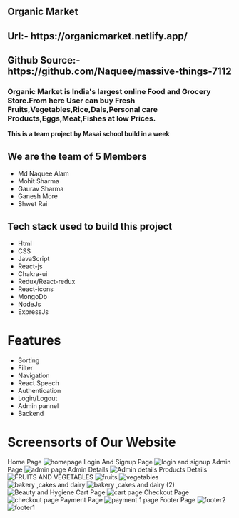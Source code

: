 ## Organic Market

<h2>Url:- https://organicmarket.netlify.app/</h2>

<h2>Github Source:- https://github.com/Naquee/massive-things-7112 </h2>

<h3>Organic Market is India's largest online Food and Grocery Store.From here User can buy Fresh Fruits,Vegetables,Rice,Dals,Personal care Products,Eggs,Meat,Fishes at low Prices.</h3>

<b>This is a team project by Masai school build in a week</b>
<h2>We are the team of 5 Members</h2>
    <ul>
        <li>Md Naquee Alam</li>
        <li>Mohit Sharma</li>
        <li>Gaurav Sharma</li>
        <li>Ganesh More</li>
        <li>Shwet Rai</li>
    </ul>
<h2>Tech stack used to build this project</h2>
    <ul>
        <li>Html</li>
        <li>CSS</li>
        <li>JavaScript</li>
        <li>React-js</li>
        <li>Chakra-ui</li>
        <li>Redux/React-redux</li>
        <li>React-icons</li>
        <li>MongoDb</li>
        <li>NodeJs</li>
        <li>ExpressJs</li>
    </ul>
    

# Features 

* Sorting
* Filter
* Navigation
* React Speech
* Authentication
* Login/Logout
* Admin pannel
* Backend

# Screensorts of Our Website
Home Page 
![homepage](https://user-images.githubusercontent.com/101391967/209113877-8e05f59a-bf65-4d05-b10e-d40389764f03.png)
Login And Signup Page
![login and signup](https://user-images.githubusercontent.com/101391967/209113957-5945a451-81e2-480b-89f6-312612c67975.png)
Admin Page
![admin page](https://user-images.githubusercontent.com/101391967/209114046-871a0a1c-5131-467d-a4c7-6e12cf85f39b.png)
Admin Details
![Admin details](https://user-images.githubusercontent.com/101391967/209114072-51debd95-fba2-4b43-aadd-86b8deb613c0.png)
Products Details
![FRUITS AND VEGETABLES](https://user-images.githubusercontent.com/101391967/209114129-8bd5f110-ba09-491e-90b5-e0f80dc156ab.png)
![fruits](https://user-images.githubusercontent.com/101391967/209114163-2c5e643b-6022-45dd-95fe-c076501f011c.png)
![vegetables](https://user-images.githubusercontent.com/101391967/209114216-e46abc91-a217-476e-a8a1-7d6dcb0a1339.png)
![bakery ,cakes and dairy](https://user-images.githubusercontent.com/101391967/209114306-7fc2478f-a20e-4b61-b1fe-0f1ed41f348b.png)
![bakery ,cakes and dairy (2)](https://user-images.githubusercontent.com/101391967/209114377-ce63be5f-7061-4b66-806d-6f3916f20f29.png)
![Beauty and Hygiene](https://user-images.githubusercontent.com/101391967/209114426-c053daba-8b35-4763-8288-5bb2224a1a36.png)
Cart Page
![cart page](https://user-images.githubusercontent.com/101391967/209114491-9a7739bc-9cd2-43e1-9e64-d3fe1d9d8c24.png)
Checkout Page
![checkout page](https://user-images.githubusercontent.com/101391967/209114613-0c34479d-b33e-4058-adef-3631da3c61bc.png)
Payment Page
![payment 1 page](https://user-images.githubusercontent.com/101391967/209114648-d5dc9d94-bbf1-4a61-8bb7-6b3cad2c65a2.png)
Footer Page
![footer2](https://user-images.githubusercontent.com/101391967/209115371-6114af28-05fd-4d8e-b794-152797e9907b.png)
![footer1](https://user-images.githubusercontent.com/101391967/209115417-f2f0f25f-d500-4002-9c3f-dca10e4289ab.png)
